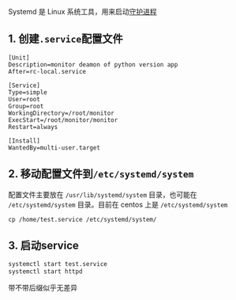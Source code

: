 Systemd 是 Linux 系统工具，用来启动[守护进程](https://www.ruanyifeng.com/blog/2016/02/linux-daemon.html)


## 1. 创建`.service`配置文件

```
[Unit]
Description=monitor deamon of python version app 
After=rc-local.service

[Service]
Type=simple
User=root
Group=root
WorkingDirectory=/root/monitor
ExecStart=/root/monitor/monitor
Restart=always

[Install]
WantedBy=multi-user.target
```
## 2. 移动配置文件到`/etc/systemd/system`
配置文件主要放在 `/usr/lib/systemd/system` 目录，也可能在 `/etc/systemd/system` 目录。目前在 centos 上是 `/etc/systemd/system`


```shell
cp /home/test.service /etc/systemd/system/
```
## 3. 启动service


```bash
systemctl start test.service
systemctl start httpd
```
带不带后缀似乎无差异